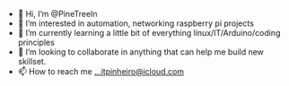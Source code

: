 - 👋 Hi, I’m @PineTreeIn
- 👀 I’m interested in automation, networking raspberry pi projects
- 🌱 I’m currently learning a little bit of everything linux/IT/Arduino/coding principles 
- 💞️ I’m looking to collaborate in anything that can help me build new skillset. 
- 📫 How to reach me ...itpinheiro@icloud.com

<!---
PineTreeIn/PineTreeIn is a ✨ special ✨ repository because its `README.md` (this file) appears on your GitHub profile.
You can click the Preview link to take a look at your changes.
--->
